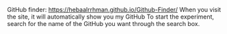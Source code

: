 GitHub finder: https://hebaalrrhman.github.io/Github-Finder/
When you visit the site, it will automatically show you my GitHub
To start the experiment, search for the name of the GitHub you want through the search box.
 
